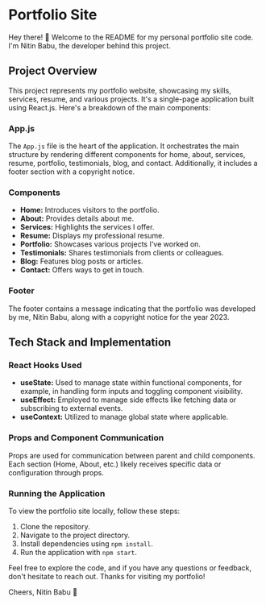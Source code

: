 # Portfolio Site

Hey there! 👋 Welcome to the README for my personal portfolio site code. I'm Nitin Babu, the developer behind this project.

## Project Overview

This project represents my portfolio website, showcasing my skills, services, resume, and various projects. It's a single-page application built using React.js. Here's a breakdown of the main components:

### App.js

The `App.js` file is the heart of the application. It orchestrates the main structure by rendering different components for home, about, services, resume, portfolio, testimonials, blog, and contact. Additionally, it includes a footer section with a copyright notice.

### Components

- **Home:** Introduces visitors to the portfolio.
- **About:** Provides details about me.
- **Services:** Highlights the services I offer.
- **Resume:** Displays my professional resume.
- **Portfolio:** Showcases various projects I've worked on.
- **Testimonials:** Shares testimonials from clients or colleagues.
- **Blog:** Features blog posts or articles.
- **Contact:** Offers ways to get in touch.

### Footer

The footer contains a message indicating that the portfolio was developed by me, Nitin Babu, along with a copyright notice for the year 2023.

## Tech Stack and Implementation

### React Hooks Used

- **useState:** Used to manage state within functional components, for example, in handling form inputs and toggling component visibility.
- **useEffect:** Employed to manage side effects like fetching data or subscribing to external events.
- **useContext:** Utilized to manage global state where applicable.

### Props and Component Communication

Props are used for communication between parent and child components. Each section (Home, About, etc.) likely receives specific data or configuration through props.

### Running the Application

To view the portfolio site locally, follow these steps:

1. Clone the repository.
2. Navigate to the project directory.
3. Install dependencies using `npm install`.
4. Run the application with `npm start`.

Feel free to explore the code, and if you have any questions or feedback, don't hesitate to reach out. Thanks for visiting my portfolio!

Cheers, Nitin Babu 🚀
